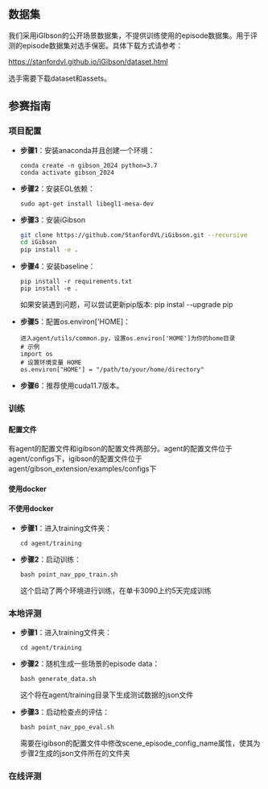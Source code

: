 ## 数据集

我们采用iGIbson的公开场景数据集，不提供训练使用的episode数据集。用于评测的episode数据集对选手保密。具体下载方式请参考：

https://stanfordvl.github.io/iGibson/dataset.html

选手需要下载dataset和assets。






## 参赛指南

### 项目配置

* **步骤1**：安装anaconda并且创建一个环境：

  ```
  conda create -n gibson_2024 python=3.7
  conda activate gibson_2024
  ```

* **步骤2**：安装EGL依赖：

  ```
  sudo apt-get install libegl1-mesa-dev
  ```

* **步骤3**：安装iGibson

  ```bash
  git clone https://github.com/StanfordVL/iGibson.git --recursive
  cd iGibson
  pip install -e .
  ```

* **步骤4**：安装baseline：

  ```
  pip install -r requirements.txt
  pip install -e .
  ```
  如果安装遇到问题，可以尝试更新pip版本: pip instal --upgrade pip
  
* **步骤5**：配置os.environ['HOME]：

  ```
  进入agent/utils/common.py，设置os.environ['HOME']为你的home目录
  # 示例
  import os
  # 设置环境变量 HOME
  os.environ["HOME"] = "/path/to/your/home/directory"
  ```
  
* **步骤6**：推荐使用cuda11.7版本。




### 训练

#### 配置文件

有agent的配置文件和igibson的配置文件两部分。agent的配置文件位于agent/configs下，igibson的配置文件位于agent/gibson_extension/examples/configs下

#### 使用docker



#### 不使用docker

* **步骤1**：进入training文件夹：

  ```
  cd agent/training
  ```

* **步骤2**：启动训练：

  ```
  bash point_nav_ppo_train.sh
  ```

  这个启动了两个环境进行训练，在单卡3090上约5天完成训练

### 本地评测

* **步骤1**：进入training文件夹：

  ```
  cd agent/training
  ```

* **步骤2**：随机生成一些场景的episode data：

  ```
  bash generate_data.sh
  ```
  这个将在agent/training目录下生成测试数据的json文件

* **步骤3**：启动检查点的评估：

  ```
  bash point_nav_ppo_eval.sh
  ```
  需要在igibson的配置文件中修改scene_episode_config_name属性，使其为步骤2生成的json文件所在的文件夹



### 在线评测


